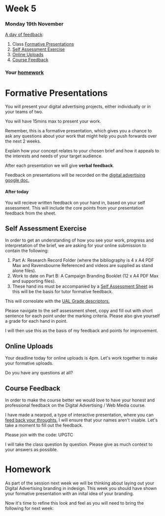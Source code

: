 # Week 5

### Monday 19th November 

[A day of feedback](#A-day-of-feedback):

1. Class [Formative Presentations](Formative-Presentations)
2. [Self Assessment Exercise](Self-Assessment-Exercise)
3. [Online Uploads](Upload-Your-Work)
4. [Course Feedback](Course-Feedback)

### Your [homework](#homework)

# Formative Presentations

You will present your digital advertising projects, either individually or in your teams of two. 

You will have 15mins max to present your work.

Remember, this is a formative presentation, which gives you a chance to ask any questions about your work that might help you push forwards over the next 2 weeks.

Explain how your concept relates to your chosen brief and how it appeals to the interests and needs of your target audience.

After each presentation we will give **verbal feedback**.  

Feedback on presentations will be recorded on the [digital advertising google doc.](https://docs.google.com/document/d/12cPyW-ZOI4fziQb5RYJZzmJhFBu8N8-pYEK7013Qi6A/edit?usp=sharing)

#### After today

You will recieve written feedback on your hand in, based on your self assessment. This will include the core points from your presentation feedback from the sheet. 

## Self Assessment Exercise

In order to get an understanding of how you see your work, progress and interpretation of the brief, we are asking for your online submission to contain the following: 

1. Part A: Research Record Folder (where the bibliography is 4 x A4 PDF Max and Ravensbourne Referenced and videos are supplied as stand alone files).
2. Work to date on Part B: A Campaign Branding Booklet (12 x A4 PDF Max and supporting files).
3. These hand ins must be accompanied by a [Self Assessment Sheet](https://docs.google.com/document/d/1TS4FhHuwKvzrDZR76OnVW_2JtJiQcXXGROtAlcdBI-4/edit?usp=sharing) as this will be the basis for tutor formative feedback.

This will correolate with the [UAL Grade descriptors.](https://github.com/RavensbourneWebMedia/Digital_Advertising/blob/Digital_Advertising_2018/19/sessions/04/assets/UAL_Marking_Criteria.pdf) 

Please navigate to the self assessment sheet, copy and fill out with short sentence for each point under the marking criteria. Please also give yourself a grade for each hand in point. 

I will then use this as the basis of my feedback and points for improvement. 

## Online Uploads

Your deadline today for online uploads is 4pm. Let's work together to make your formative uploads.

Do you have any questions at all? 

## Course Feedback

In order to make the course better we would love to have your honest and professional feedback on the Digital Advertising / Web Media course. 

I have made a nearpod, a type of interactive presentation, where you can [feed back your throughts.](https://share.nearpod.com/vsph/ca3qCHNgNu) I will ensure that your names aren't visable. Let's take a moment to fill out the feedback. 

Please join with the code: UPGTC

I will take the class question by question. Please give as much context to your answers as possible. 

# Homework

As part of the session next week we will be thinking about laying out your Digital Advertising branding in indesign. This week you should have shown your formative presentation with an inital idea of your branding. 

Now it's time to refine this look and feel as you will need to bring the following for next week: 








